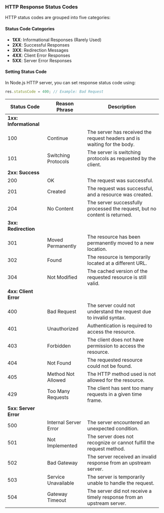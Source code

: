 ### HTTP Response Status Codes

HTTP status codes are grouped into five categories:

#### Status Code Categories
- **1XX**: Informational Responses (Rarely Used)
- **2XX**: Successful Responses
- **3XX**: Redirection Messages
- **4XX**: Client Error Responses
- **5XX**: Server Error Responses

#### Setting Status Code
In Node.js HTTP server, you can set response status code using:
```javascript
res.statusCode = 400; // Example: Bad Request
```

| **Status Code** | **Reason Phrase**                     | **Description**                                                                 |
|------------------|--------------------------------|---------------------------------------------------------------------------------|
| **1xx: Informational** |                              |                                                                                 |
| 100              | Continue                      | The server has received the request headers and is waiting for the body.       |
| 101              | Switching Protocols           | The server is switching protocols as requested by the client.                  |
| **2xx: Success**      |                              |                                                                                 |
| 200              | OK                            | The request was successful.                                                    |
| 201              | Created                       | The request was successful, and a resource was created.                        |
| 204              | No Content                   | The server successfully processed the request, but no content is returned.     |
| **3xx: Redirection**  |                              |                                                                                 |
| 301              | Moved Permanently             | The resource has been permanently moved to a new location.                     |
| 302              | Found                         | The resource is temporarily located at a different URL.                        |
| 304              | Not Modified                 | The cached version of the requested resource is still valid.                   |
| **4xx: Client Error**   |                              |                                                                                 |
| 400              | Bad Request                   | The server could not understand the request due to invalid syntax.             |
| 401              | Unauthorized                  | Authentication is required to access the resource.                             |
| 403              | Forbidden                     | The client does not have permission to access the resource.                    |
| 404              | Not Found                    | The requested resource could not be found.                                     |
| 405              | Method Not Allowed            | The HTTP method used is not allowed for the resource.                          |
| 429              | Too Many Requests             | The client has sent too many requests in a given time frame.                   |
| **5xx: Server Error**   |                              |                                                                                 |
| 500              | Internal Server Error         | The server encountered an unexpected condition.                                |
| 501              | Not Implemented              | The server does not recognize or cannot fulfill the request method.            |
| 502              | Bad Gateway                  | The server received an invalid response from an upstream server.               |
| 503              | Service Unavailable           | The server is temporarily unable to handle the request.                        |
| 504              | Gateway Timeout              | The server did not receive a timely response from an upstream server.          |
